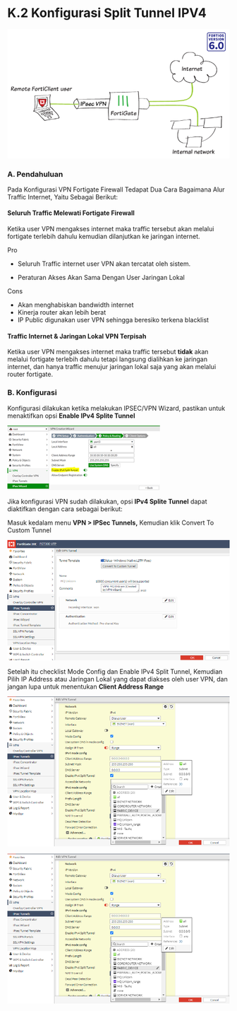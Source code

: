 # K.2 Konfigurasi Split Tunnel IPV4

![](../../.gitbook/assets/image%20%2855%29.png)

### A. Pendahuluan

Pada Konfigurasi VPN Fortigate Firewall Tedapat Dua Cara Bagaimana Alur Traffic Internet, Yaitu Sebagai Berikut:

#### **Seluruh Traffic Melewati Fortigate Firewall**

Ketika user VPN mengakses internet maka traffic tersebut akan melalui fortigate terlebih dahulu kemudian dilanjutkan ke jaringan internet.

Pro

+  Seluruh Traffic internet user VPN akan tercatat oleh sistem.

+  Peraturan Akses Akan Sama Dengan User Jaringan Lokal

Cons

* Akan menghabiskan bandwidth internet
* Kinerja router akan lebih berat
* IP Public digunakan user VPN sehingga beresiko terkena blacklist

#### **Traffic Internet & Jaringan Lokal VPN Terpisah**

Ketika user VPN mengakses internet maka traffic tersebut **tidak** akan melalui fortigate terlebih dahulu tetapi langsung dialihkan ke jaringan internet, dan hanya traffic menujur jaringan lokal saja yang akan melalui router fortigate.

### B. Konfigurasi

Konfigurasi dilakukan ketika melakukan IPSEC/VPN Wizard, pastikan untuk menaktifkan opsi **Enable IPv4 Splite Tunnel**

![](../../.gitbook/assets/image%20%2843%29.png)

Jika konfigurasi VPN sudah dilakukan, opsi **IPv4 Splite Tunnel** dapat diaktifkan dengan cara sebagai berikut:

Masuk kedalam menu **VPN &gt; IPSec Tunnels,** Kemudian klik Convert To Custom Tunnel

![](../../.gitbook/assets/image%20%288%29.png)

Setelah itu checklist Mode Config dan Enable IPv4 Split Tunnel, Kemudian Pilih IP Address atau Jaringan Lokal yang dapat diakses oleh user VPN, dan jangan lupa untuk menentukan **Client Address Range**

![](../../.gitbook/assets/image%20%2815%29.png)

![](../../.gitbook/assets/image%20%2850%29.png)



